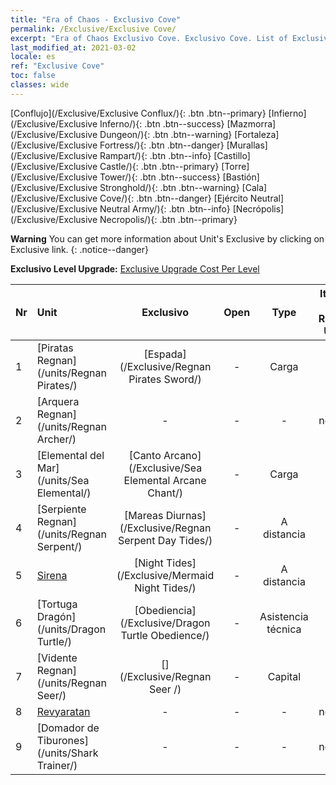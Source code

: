 ```yaml
---
title: "Era of Chaos - Exclusivo Cove"
permalink: /Exclusive/Exclusive Cove/
excerpt: "Era of Chaos Exclusivo Cove. Exclusivo Cove. List of Exclusivo Cove in Era of Chaos"
last_modified_at: 2021-03-02
locale: es
ref: "Exclusive Cove"
toc: false
classes: wide
---
```

 [Conflujo](/Exclusive/Exclusive Conflux/){: .btn .btn--primary} [Infierno](/Exclusive/Exclusive Inferno/){: .btn .btn--success} [Mazmorra](/Exclusive/Exclusive Dungeon/){: .btn .btn--warning} [Fortaleza](/Exclusive/Exclusive Fortress/){: .btn .btn--danger} [Murallas](/Exclusive/Exclusive Rampart/){: .btn .btn--info} [Castillo](/Exclusive/Exclusive Castle/){: .btn .btn--primary} [Torre](/Exclusive/Exclusive Tower/){: .btn .btn--success} [Bastión](/Exclusive/Exclusive Stronghold/){: .btn .btn--warning} [Cala](/Exclusive/Exclusive Cove/){: .btn .btn--danger} [Ejército Neutral](/Exclusive/Exclusive Neutral Army/){: .btn .btn--info} [Necrópolis](/Exclusive/Exclusive Necropolis/){: .btn .btn--primary} 

**Warning** You can get more information about Unit's Exclusive by clicking on Exclusive link. 
{: .notice--danger}

 **Exclusivo Level Upgrade:** [Exclusive Upgrade Cost Per Level](/Exclusive/ExclusiveUpgradeCostPerLevel/)

  | Nr |         Unit        | Exclusivo | Open  |    Type   |  Item to Rank UP      |  Skin   |
  |:---|:--------------------|:-------------:|:-----:|:---------:|:---------------------:|:-------:|
  | 1  | [Piratas Regnan](/units/Regnan Pirates/) | [Espada](/Exclusive/Regnan Pirates Sword/) | - | Carga | - | - |
  | 2  | [Arquera Regnan](/units/Regnan Archer/) | - | - | - | none | none |
  | 3  | [Elemental del Mar](/units/Sea Elemental/) | [Canto Arcano](/Exclusive/Sea Elemental Arcane Chant/) | - | Carga | - | - |
  | 4  | [Serpiente Regnan](/units/Regnan Serpent/) | [Mareas Diurnas](/Exclusive/Regnan Serpent Day Tides/) | - | A distancia | - | - |
  | 5  | [Sirena](/units/Mermaid/) | [Night Tides](/Exclusive/Mermaid Night Tides/) | - | A distancia | - | - |
  | 6  | [Tortuga Dragón](/units/Dragon Turtle/) | [Obediencia](/Exclusive/Dragon Turtle Obedience/) | - | Asistencia técnica | - | - |
  | 7  | [Vidente Regnan](/units/Regnan Seer/) | [](/Exclusive/Regnan Seer /) | - | Capital | - | - |
  | 8  | [Revyaratan](/units/Revyaratan/) | - | - | - | none | none |
  | 9  | [Domador de Tiburones](/units/Shark Trainer/) | - | - | - | none | none |
